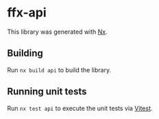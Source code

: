 # ffx-api

This library was generated with [Nx](https://nx.dev).

## Building

Run `nx build api` to build the library.

## Running unit tests

Run `nx test api` to execute the unit tests via [Vitest](https://vitest.dev/).
